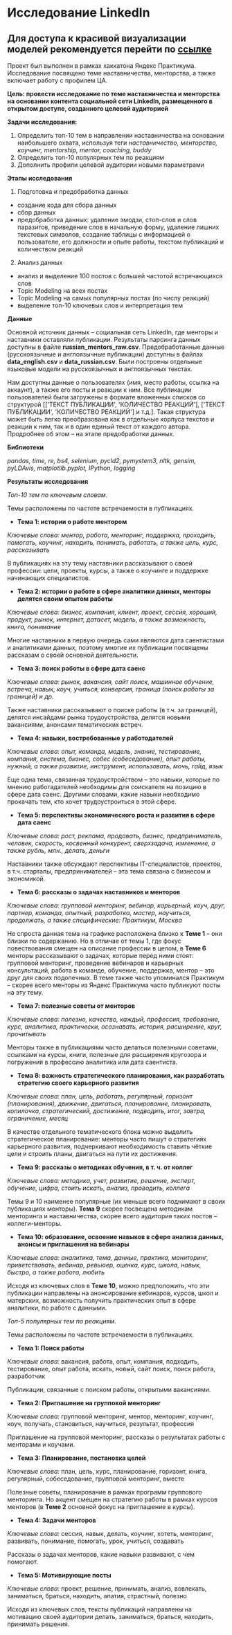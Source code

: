 # Исследование LinkedIn

## Для доступа к красивой визуализации моделей рекомендуется перейти по [ссылке](https://nbviewer.org/github/anshilina/hackathon_yandex/blob/main/topic_modelling_linkedin_mentors.ipynb)

Проект был выполнен в рамках хаккатона Яндекс Практикума. Исследование посвящено теме наставничества, менторства, а также включает работу с профилем ЦА. 

**Цель: провести исследование по теме наставничества и менторства на основании контента социальной сети LinkedIn, размещенного в открытом доступе, созданного целевой аудиторией**

**Задачи исследования:**

1. Определить топ-10 тем в направлении наставничества на основании наибольшего охвата, используя теги *наставничество, менторство, коучинг, mentorship, mentor, coaching, buddy*
2. Определить топ-10 популярных тем по реакциям
3. Дополнить профили целевой аудитории новыми параметрами

**Этапы исследования**

1. Подготовка и предобработка данных
- создание кода для сбора данных
- сбор данных
- предобработка данных: удаление эмодзи, стоп-слов и слов паразитов, приведение слов в начальную форму, удаление лишних текстовых символов, создание таблицы с информацией о пользователе, его должности и опыте работы, текстом публикаций и количеством реакций
2. Анализ данных
- анализ и выделение 100 постов с большей частотой встречающихся слов
- Topic Modeling на всех постах
- Topic Modeling на самых популярных постах (по числу реакций)
- выделение топ-10 ключевых слов и интерпретация тем

**Данные**

Основной источник данных – социальная сеть LinkedIn, где менторы и наставники оставляли публикации. Результаты парсинга данных доступны в файле **russian_mentors_raw.csv**. Предобработанные данные (русскоязычные и англоязычные публикации) доступны в файлах **data_english.csv** и **data_russian.csv**. Были построены отдельные языковые модели на русскоязычных и англоязычных текстах.

Нам доступны данные о пользователях (имя, место работы, ссылка на аккаунт), а также его посты и реакции к ним. Все публикации пользователей были загружены в формате вложенных списков со структурой [['ТЕКСТ ПУБЛИКАЦИИ', 'КОЛИЧЕСТВО РЕАКЦИЙ'], ['ТЕКСТ ПУБЛИКАЦИИ', 'КОЛИЧЕСТВО РЕАКЦИЙ'] и т.д.]. Такая структура может быть легко преобразована как в отдельные корпуса текстов и реакции к ним, так и в один единый текст от каждого автора. Продробнее об этом – на этапе предобработки данных.

**Библиотеки**

*pandas, time, re, bs4, selenium, pycld2, pymystem3, nltk, gensim, pyLDAvis, matplotlib.pyplot, IPython, logging*

**Результаты исследования**

*Топ-10 тем по ключевым словам.*

Темы расположены по частоте встречаемости в публикациях.

- **Тема 1: истории о работе ментором**

*Ключевые слова: ментор, работа, менторинг, поддержка, проходить, помогать, коучинг, находить, понимать, работать, а также цель, курс, рассказывать*

В публикациях на эту тему наставники рассказывают о своей профессии: цели, проекты, курсы, а также о коучинге и поддержке начинающих специалистов.

- **Тема 2: истории о работе в сфере аналитики данных, менторы делятся своим опытом работы**

*Ключевые слова: бизнес, компания, клиент, проект, сессия, хороший, продукт, рынок, интернет, датасет, модель, а также возможность, книга, понимание*

Многие наставники в первую очередь сами являются дата саентистами и аналитиками данных, поэтому многие их публикации посвящены рассказам о своей основной деятельности.

- **Тема 3: поиск работы в сфере дата саенс**

*Ключевые слова: рынок, вакансия, сайт поиск, машинное обучение, встреча, навык, коуч, учиться, конверсия, граница (поиск работы за границей) и др.*

Также наставники рассказывают о поиске работы (в т.ч. за границей), делятся инсайдами рынка трудоустройства, делятся новыми вакансиями, анонсами тематических встреч.

- **Тема 4: навыки, востребованные у работодателей**

*Ключевые слова: опыт, команда, модель, знание, тестирование, компания, система, бизнес, собес (собеседование), опыт работы, нужный, а также развитие, инструмент, использовать, мочь, гайд, язык*

Еще одна тема, связанная трудоустройством – это навыки, которые по мнению работадателей необходимы для соискателя на позицию в сфере дата саенс. Другими словами, какие навыки необходимо прокачать тем, кто хочет трудоустроиться в этой сфере.

- **Тема 5: перспективы экономического роста и развития в сфере дата саенс**

*Ключевые слова: рост, реклама, продавать, бизнес, предприниматель, человек, скорость, косвенный конкурент, сверхзадача, изменение, а также рубль, млн., делать, деньги*

Наставники также обсуждают перспективы IT-специалистов, проектов, в т.ч. стартапы, предпринимателей – эта тема связана с бизнесом и экономикой.

- **Тема 6: рассказы о задачах наставников и менторов**

*Ключевые слова: групповой менторинг, вебинар, карьерный, коуч, друг, партнер, команда, опытный, разработка, мастер, научиться, продолжать, а также специфические: Практикум, Москва*

Не спроста данная тема на графике расположена близко к **Теме 1** – они близки по содержанию. Но в отличае от темы 1, где фокус повествования смещен на описание профессии в целом, в **Теме 6** менторы рассказывают о задачах, которые перед ними стоят: групповой менторинг, проведение вебинаров и карьерных консультаций, работа в команде, обучение, поддержка, ментор – это друг для своих подопечных. В теме также часто упоминался Практикум – скорее всего менторы из Яндекс Практикума часто публикуют посты на эту тему.

- **Тема 7: полезные советы от менторов**

*Ключевые слова: полезно, качество, каждый, профессия, требование, курс, аналитика, практически, осознавать, история, расширение, круг, прочитывать*

Менторы также в публикациями часто делаться полезными советами, ссылками на курсы, книги, полезные для расширения кругозора и погружения в профессию аналитика или дата саентиста.

- **Тема 8: важность стратегического планирования, как разработать стратегию своего карьерного развития**

*Ключевые слова: план, цель, работать, регулярный, горизонт (планирования), движение, двигаться, планирование, планировать, копилочка, стратегический, достижение, подводить, итог, завтра, ограничение, месяц* 

В качестве отдельного тематического блока можно выделить стратегическое планирование: менторы часто пишут о стратегиях карьерного развития, подчеркивают необходимость ставить чёткие цели и строить планы, двигаться на пути их достижения.

- **Тема 9: рассказы о методиках обучения, в т. ч. от коллег**

*Ключевые слова: методика, учет, развитие, решение, эксперт, обучение, цифра, стоить искать, анализ, проводить, коллега*

Темы 9 и 10 наименее популярные (их меньше всего поднимают в своих публикациях менторы). **Тема 9** скорее посвещена методикам менторинга и наставничества, скорее всего аудитория таких постов – коллеги-менторы. 

- **Тема 10: образование, освоение навыков в сфере анализа данных, анонсы и приглашения на вебинары**

*Ключевые слова: аналитика, тема, данные, практика, мониторинг, приветствовать, вебинар, ревьюер, оценка, курс, школа, навык, быстро, а также работа, любить*

Исходя из ключевых слов в **Теме 10**, можно предположить, что эти публикации направлены на анонсирование вебинаров, курсов, школ и матерских, возможность получить практических опыт в сфере аналитики, по работе с данными.

*Топ-5 популярных тем по реакциям.*

Темы расположены по частоте встречаемости в публикациях.

- **Тема 1: Поиск работы**

*Ключевые слова:* вакансия, работа, опыт, компания, подходить, тестирование, опыт работа, искать, новый, сайт поиск, поиск работа, разработчик

Публикации, связанные с поиском работы, открытыми вакансиями.

- **Тема 2: Приглашение на групповой менторинг**

*Ключевые слова:* групповой менторинг, ментор, менторинг, коучинг, коуч, получать, становиться, научиться, результат, профессия

Приглашение на групповой менторинг, рассказы о результатах работы с менторами и коучами.

- **Тема 3: Планирование, постановка целей**

*Ключевые слова:* план, цель, курс, планирование, горизонт, книга, регулярный, собеседование, групповой менторинг, вместе

Полезные советы, планирование в рамках программ группового менторинга. Но акцент смещен на стратегию работы в рамках курсов менторов (в **Теме 2** основной фокус на приглашение в курсы).

- **Тема 4: Задачи менторов**

*Ключевые слова:* сессия, навык, делать, коучинг, хотеть, менторинг, развивать, понимание, помогать, урок, учиться, создавать

Рассказы о задачах менторов, какие навыки развивают, с чем помогают.

- **Тема 5: Мотивирующие посты**

*Ключевые слова:* проект, решение, принимать, анализ, вовлекать, заниматься, браться, находить, апатия, страстный, полезно

Исходя из ключевых слов, тексты публикаций направлены на мотивацию своей аудитории делать, заниматься, браться, находить, принимать решения.
